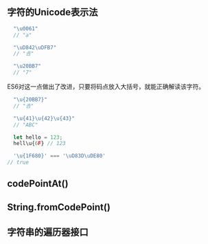 ## 字符的Unicode表示法

```javascript
  "\u0061"
  // "a"

  "\uD842\uDFB7"
  // "𠮷"

  "\u20BB7"
  // "7"
```

ES6对这一点做出了改进，只要将码点放入大括号，就能正确解读该字符。

```javascript
  "\u{20BB7}"
  // "𠮷"

  "\u{41}\u{42}\u{43}"
  // "ABC"

  let hello = 123;
  hell\u{6F} // 123

  '\u{1F680}' === '\uD83D\uDE80'
// true
```

## codePointAt()

## String.fromCodePoint()

## 字符串的遍历器接口
